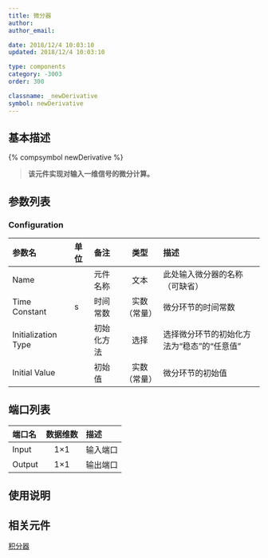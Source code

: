 ```yaml
---
title: 微分器
author: 
author_email:

date: 2018/12/4 10:03:10
updated: 2018/12/4 10:03:10

type: components
category: -3003
order: 300

classname: _newDerivative
symbol: newDerivative
---
```

## 基本描述
{% compsymbol newDerivative %}

> **该元件实现对输入一维信号的微分计算。**

## 参数列表
### Configuration
| 参数名 | 单位 | 备注 | 类型 | 描述 |
| :--- | :--- | :--- | :--: | :--- |
| Name |  | 元件名称 | 文本 | 此处输入微分器的名称（可缺省） |
| Time Constant | s | 时间常数 | 实数（常量） | 微分环节的时间常数 |
| Initialization Type |  | 初始化方法 | 选择 | 选择微分环节的初始化方法为“稳态”的“任意值” |
| Initial Value |  | 初始值 | 实数（常量） | 微分环节的初始值 |


## 端口列表

| 端口名 | 数据维数 | 描述 |
| :--- | :--:  | :--- |
| Input | 1×1 |输入端口 |                   
| Output | 1×1 |输出端口 |                   

## 使用说明



## 相关元件

[积分器](comp_newIntegrator.html)

